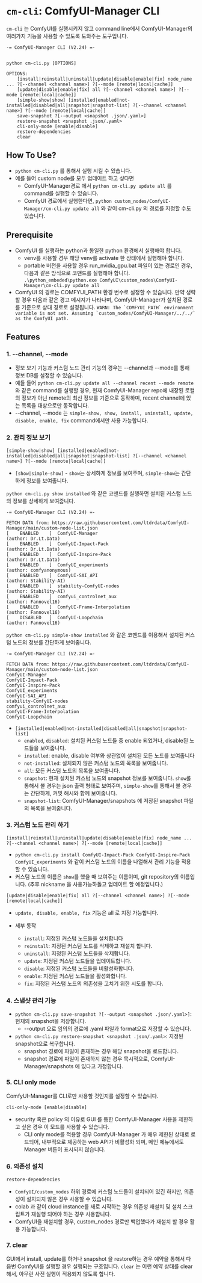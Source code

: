 # `cm-cli`: ComfyUI-Manager CLI

`cm-cli` 는 ComfyUI를 실행시키지 않고 command line에서 ComfyUI-Manager의 여러가지 기능을 사용할 수 있도록 도와주는 도구입니다.


```
-= ComfyUI-Manager CLI (V2.24) =-


python cm-cli.py [OPTIONS]

OPTIONS:
    [install|reinstall|uninstall|update|disable|enable|fix] node_name ... ?[--channel <channel name>] ?[--mode [remote|local|cache]]
    [update|disable|enable|fix] all ?[--channel <channel name>] ?[--mode [remote|local|cache]]
    [simple-show|show] [installed|enabled|not-installed|disabled|all|snapshot|snapshot-list] ?[--channel <channel name>] ?[--mode [remote|local|cache]]
    save-snapshot ?[--output <snapshot .json/.yaml>]
    restore-snapshot <snapshot .json/.yaml>
    cli-only-mode [enable|disable]
    restore-dependencies
    clear
```

## How To Use?
* `python cm-cli.py` 를 통해서 실행 시킬 수 있습니다.
* 예를 들어 custom node를 모두 업데이트 하고 싶다면
    * ComfyUI-Manager경로 에서 `python cm-cli.py update all` 를 command를 실행할 수 있습니다.
    * ComfyUI 경로에서 실행한다면, `python custom_nodes/ComfyUI-Manager/cm-cli.py update all` 와 같이 cm-cli.py 의 경로를 지정할 수도 있습니다.

## Prerequisite
* ComfyUI 를 실행하는 python과 동일한 python 환경에서 실행해야 합니다.
    * venv를 사용할 경우 해당 venv를 activate 한 상태에서 실행해야 합니다.
    * portable 버전을 사용할 경우 run_nvidia_gpu.bat 파일이 있는 경로인 경우, 다음과 같은 방식으로 코맨드를 실행해야 합니다.
        `.\python_embeded\python.exe ComfyUI\custom_nodes\ComfyUI-Manager\cm-cli.py update all`
* ComfyUI 의 경로는 COMFYUI_PATH 환경 변수로 설정할 수 있습니다. 만약 생략할 경우 다음과 같은 경고 메시지가 나타나며, ComfyUI-Manager가 설치된 경로를 기준으로 상대 경로로 설정됩니다.
        ```
        WARN: The `COMFYUI_PATH` environment variable is not set. Assuming `custom_nodes/ComfyUI-Manager/../../` as the ComfyUI path.
        ```

## Features

### 1. --channel, --mode
* 정보 보기 기능과 커스텀 노드 관리 기능의 경우는 --channel과 --mode를 통해 정보 DB를 설정할 수 있습니다.
* 예들 들어 `python cm-cli.py update all --channel recent --mode remote`와 같은 command를 실행할 경우, 현재 ComfyUI-Manager repo에 내장된 로컬의 정보가 아닌 remote의 최신 정보를 기준으로 동작하며, recent channel에 있는 목록을 대상으로만 동작합니다.
* --channel, --mode 는 `simple-show, show, install, uninstall, update, disable, enable, fix` command에서만 사용 가능합니다.

### 2. 관리 정보 보기

`[simple-show|show] [installed|enabled|not-installed|disabled|all|snapshot|snapshot-list] ?[--channel <channel name>] ?[--mode [remote|local|cache]]`


* `[show|simple-show]` - `show`는 상세하게 정보를 보여주며, `simple-show`는 간단하게 정보를 보여줍니다.


`python cm-cli.py show installed` 와 같은 코맨드를 실행하면 설치된 커스텀 노드의 정보를 상세하게 보여줍니다.
```
-= ComfyUI-Manager CLI (V2.24) =-

FETCH DATA from: https://raw.githubusercontent.com/ltdrdata/ComfyUI-Manager/main/custom-node-list.json
[    ENABLED    ]  ComfyUI-Manager                                   (author: Dr.Lt.Data)
[    ENABLED    ]  ComfyUI-Impact-Pack                               (author: Dr.Lt.Data)
[    ENABLED    ]  ComfyUI-Inspire-Pack                              (author: Dr.Lt.Data)
[    ENABLED    ]  ComfyUI_experiments                               (author: comfyanonymous)
[    ENABLED    ]  ComfyUI-SAI_API                                   (author: Stability-AI)
[    ENABLED    ]  stability-ComfyUI-nodes                           (author: Stability-AI)
[    ENABLED    ]  comfyui_controlnet_aux                            (author: Fannovel16)
[    ENABLED    ]  ComfyUI-Frame-Interpolation                       (author: Fannovel16)
[    DISABLED   ]  ComfyUI-Loopchain                                 (author: Fannovel16)
```

`python cm-cli.py simple-show installed` 와 같은 코맨드를 이용해서 설치된 커스텀 노드의 정보를 간단하게 보여줍니다.

```
-= ComfyUI-Manager CLI (V2.24) =-

FETCH DATA from: https://raw.githubusercontent.com/ltdrdata/ComfyUI-Manager/main/custom-node-list.json
ComfyUI-Manager                                   
ComfyUI-Impact-Pack                               
ComfyUI-Inspire-Pack                              
ComfyUI_experiments                               
ComfyUI-SAI_API                                   
stability-ComfyUI-nodes                           
comfyui_controlnet_aux                            
ComfyUI-Frame-Interpolation                       
ComfyUI-Loopchain                                 
```

* `[installed|enabled|not-installed|disabled|all|snapshot|snapshot-list]`
    * `enabled`, `disabled`: 설치된 커스텀 노드들 중 enable 되었거나, disable된 노드들을 보여줍니다.
    * `installed`: enable, disable 여부와 상관없이 설치된 모든 노드를 보여줍니다
    * `not-installed`: 설치되지 않은 커스텀 노드의 목록을 보여줍니다.
    * `all`: 모든 커스텀 노드의 목록을 보여줍니다.
    * `snapshot`: 현재 설치된 커스텀 노드의 snapshot 정보를 보여줍니다. `show`롤 통해서 볼 경우는 json 출력 형태로  보여주며, `simple-show`를 통해서 볼 경우는 간단하게, 커밋 해시와 함께 보여줍니다.
    * `snapshot-list`: ComfyUI-Manager/snapshots 에 저장된 snapshot 파일의 목록을 보여줍니다.

### 3. 커스텀 노드 관리 하기

`[install|reinstall|uninstall|update|disable|enable|fix] node_name ... ?[--channel <channel name>] ?[--mode [remote|local|cache]]`

* `python cm-cli.py install ComfyUI-Impact-Pack ComfyUI-Inspire-Pack ComfyUI_experiments` 와 같이 커스텀 노드의 이름을 나열해서 관리 기능을 적용할 수 있습니다.
* 커스텀 노드의 이름은 `show`를 했을 때 보여주는 이름이며, git repository의 이름입니다. 
(추후 nickname 을 사용가능하돌고 업데이트 할 예정입니다.)

`[update|disable|enable|fix] all ?[--channel <channel name>] ?[--mode [remote|local|cache]]`

* `update, disable, enable, fix` 기능은 all 로 지정 가능합니다.

* 세부 동작
    * `install`: 지정된 커스텀 노드들을 설치합니다
    * `reinstall`: 지정된 커스텀 노드를 삭제하고 재설치 합니다.
    * `uninstall`: 지정된 커스텀 노드들을 삭제합니다.
    * `update`: 지정된 커스텀 노드들을 업데이트합니다.
    * `disable`: 지정된 커스텀 노드들을 비활성화합니다.
    * `enable`: 지정된 커스텀 노드들을 활성화합니다.
    * `fix`: 지정된 커스텀 노드의 의존성을 고치기 위한 시도를 합니다.


### 4. 스냅샷 관리 기능
* `python cm-cli.py save-snapshot ?[--output <snapshot .json/.yaml>]`: 현재의 snapshot을 저장합니다.
  * --output 으로 임의의 경로에 .yaml 파일과 format으로 저장할 수 있습니다.
* `python cm-cli.py restore-snapshot <snapshot .json/.yaml>`: 지정된 snapshot으로 복구합니다.
  * snapshot 경로에 파일이 존재하는 경우 해당 snapshot을 로드합니다.
  * snapshot 경로에 파일이 존재하지 않는 경우 묵시적으로, ComfyUI-Manager/snapshots 에 있다고 가정합니다.


### 5. CLI only mode

ComfyUI-Manager를 CLI로만 사용할 것인지를 설정할 수 있습니다.

`cli-only-mode [enable|disable]`

* security 혹은 policy 의 이유로 GUI 를 통한 ComfyUI-Manager 사용을 제한하고 싶은 경우 이 모드를 사용할 수 있습니다.
    * CLI only mode를 적용할 경우 ComfyUI-Manager 가 매우 제한된 상태로 로드되어, 내부적으로 제공하는 web API가 비활성화 되며, 메인 메뉴에서도 Manager 버튼이 표시되지 않습니다.


### 6. 의존성 설치

`restore-dependencies`

* `ComfyUI/custom_nodes` 하위 경로에 커스텀 노드들이 설치되어 있긴 하지만, 의존성이 설치되지 않은 경우 사용할 수 있습니다.
* colab 과 같이 cloud instance를 새로 시작하는 경우 의존성 재설치 및 설치 스크립트가 재실행 되어야 하는 경우 사용합니다.
* ComfyUI을 재설치할 경우, custom_nodes 경로만 백업했다가 재설치 할 경우 활용 가능합니다.


### 7. clear

GUI에서 install, update를 하거나 snapshot 을 restore하는 경우 예약을 통해서 다음번 ComfyUI를 실행할 경우 실행되는 구조입니다. `clear` 는 이런 예약 상태를 clear해서, 아무런 사전 실행이 적용되지 않도록 합니다.